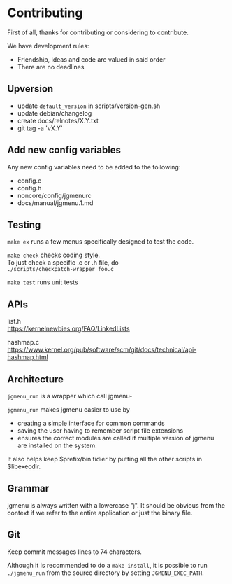 Contributing
============

First of all, thanks for contributing or considering to contribute.  

We have development rules:  

  - Friendship, ideas and code are valued in said order  
  - There are no deadlines  

Upversion
---------

  - update `default_version` in scripts/version-gen.sh  
  - update debian/changelog  
  - create docs/relnotes/X.Y.txt  
  - git tag -a 'vX.Y'  

Add new config variables
---------------------------

Any new config variables need to be added to the following:  
  - config.c  
  - config.h  
  - noncore/config/jgmenurc  
  - docs/manual/jgmenu.1.md  

Testing
-------

`make ex` runs a few menus specifically designed to test the code.  

`make check` checks coding style.  
To just check a specific .c or .h file, do  
`./scripts/checkpatch-wrapper foo.c`  

`make test` runs unit tests  


APIs
----

list.h  
https://kernelnewbies.org/FAQ/LinkedLists  

hashmap.c  
https://www.kernel.org/pub/software/scm/git/docs/technical/api-hashmap.html  

Architecture
------------

`jgmenu_run` is a wrapper which call jgmenu-<command>  

`jgmenu_run` makes jgmenu easier to use by  

  - creating a simple interface for common commands  
  - saving the user having to remember script file extensions  
  - ensures the correct modules are called if multiple version of jgmenu  
    are installed on the system.  

It also helps keep $prefix/bin tidier by putting all the other scripts in  
$libexecdir.

Grammar
-------

jgmenu is always written with a lowercase "j". It should be obvious from the  
context if we refer to the entire application or just the binary file.

Git
---

Keep commit messages lines to 74 characters.  

Although it is recommended to do a `make install`, it is possible to run  
`./jgmenu_run` from the source directory by setting `JGMENU_EXEC_PATH`.  

